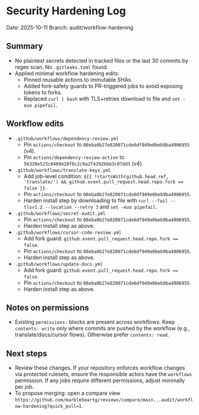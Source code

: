 # Security Hardening Log

Date: 2025-10-11
Branch: audit/workflow-hardening

## Summary
- No plaintext secrets detected in tracked files or the last 30 commits by regex scan. No `.gitleaks.toml` found.
- Applied minimal workflow hardening edits:
  - Pinned reusable actions to immutable SHAs.
  - Added fork-safety guards to PR-triggered jobs to avoid exposing tokens to forks.
  - Replaced `curl | bash` with TLS+retries download to file and `set -euo pipefail`.

## Workflow edits
- `.github/workflows/dependency-review.yml`
  - Pin `actions/checkout` to `08eba0b27e820071cde6df949e0beb9ba4906955` (v4).
  - Pin `actions/dependency-review-action` to `56339e523c0409420f6c2c9a2f4292bbb3c07dd3` (v4).
- `.github/workflows/translate-keys.yml`
  - Add job-level condition: `${{ !startsWith(github.head_ref, 'translate/') && github.event.pull_request.head.repo.fork == false }}`.
  - Pin `actions/checkout` to `08eba0b27e820071cde6df949e0beb9ba4906955`.
  - Harden install step by downloading to file with `curl --fail --tlsv1.2 --location --retry 3` and `set -euo pipefail`.
- `.github/workflows/secret-audit.yml`
  - Pin `actions/checkout` to `08eba0b27e820071cde6df949e0beb9ba4906955`.
  - Harden install step as above.
- `.github/workflows/cursor-code-review.yml`
  - Add fork guard: `github.event.pull_request.head.repo.fork == false`.
  - Pin `actions/checkout` to `08eba0b27e820071cde6df949e0beb9ba4906955`.
  - Harden install step as above.
- `.github/workflows/update-docs.yml`
  - Add fork guard: `github.event.pull_request.head.repo.fork == false`.
  - Pin `actions/checkout` to `08eba0b27e820071cde6df949e0beb9ba4906955`.
  - Harden install step as above.

## Notes on permissions
- Existing `permissions:` blocks are present across workflows. Keep `contents: write` only where commits are pushed by the workflow (e.g., translate/docs/cursor flows). Otherwise prefer `contents: read`.

## Next steps
- Review these changes. If your repository enforces workflow changes via protected rulesets, ensure the responsible actors have the `workflows` permission. If any jobs require different permissions, adjust minimally per job.
- To propose merging: open a compare view `https://github.com/marbleheartg/reviews/compare/main...audit/workflow-hardening?quick_pull=1`.
